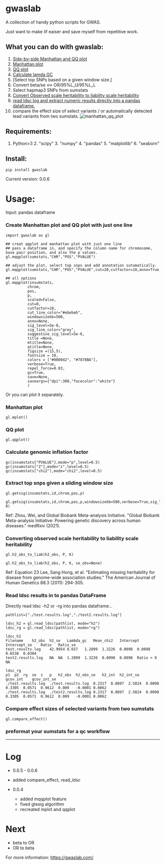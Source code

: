 # gwaslab
A collection of handy python scripts for GWAS. 

Just want to make lif eaiser and save myself from repetitive work.

## What you can do with gwaslab:
1. [Side-by-side Manhattan and QQ plot](#create-manhattan-plot-and-qq-plot-with-just-one-line)
2. [Manhattan plot](#manhattan-plot)
3. [QQ plot](#qq-plot)
4. [Calculate lamda GC](#calculate-genomic-inflation-factor)
5. [Select top SNPs based on a given window size.]
6. Convert beta/se <-> OR/95%L_U/95%L_L
7. Select hapmap3 SNPs from sumstats
8. [Convert Observed scale heritability to liability scale heritability](#converting-observed-scale-heritability-to-liability-scale-heritability)
9. [read ldsc log and extract numeric results directly into a pandas dataframe.](#read-ldsc-results-in-to-pandas-dataframe)
10. compare the effect size of select variants / or automatically detected lead variants from two sumstats.
![manhattan_qq_plot](https://user-images.githubusercontent.com/40289485/154832769-eddaf72e-9664-4f33-86e9-199e8fe92e56.png)

## Requirements:
1. Python>3  2. "scipy"  3. "numpy"  4. "pandas"  5. "matplotlib"  6. "seaborn"

## Install:
```
pip install gwaslab
```
Current version: 0.0.6

# Usage:

Input: pandas dataframe

### Create Manhattan plot and QQ plot with just one line
```
import gwaslab as gl

## creat qqplot and manhattan plot with just one line
## pass a dataframe in, and specify the column name for chromosome, base pair position, and also the p values.
gl.mqqplot(sumstats,"CHR","POS","PVALUE")

## adjust the plot, select top snps and add annotation sutomatically.
gl.mqqplot(sumstats,"CHR","POS","PVALUE",cut=20,cutfactor=10,anno=True,verbose=True,save=True,title="gwaslab")

## all options
gl.mqqplot(insumstats,
          chrom,
          pos,
          p,
          scaled=False,
          cut=0,
          cutfactor=10,
          cut_line_color="#ebebeb",
          windowsizekb=500,
          anno=None,
          sig_level=5e-8,
          sig_line_color="grey",
          suggestive_sig_level=5e-6,
          title =None,
          mtitle=None,
          qtitle=None,
          figsize =(15,5),
          fontsize = 10,
          colors = ["#000042", "#7878BA"],
          verbose=True,
          repel_force=0.03,
          gc=True,
          save=None,
          saveargs={"dpi":300,"facecolor":"white"}
          )
```
Or you can plot it separately.
### Manhattan plot
```
gl.mplot()
```
### QQ plot
```
gl.qqplot()
```

### Calculate genomic inflation factor
```
gc(insumstats{"PVALUE"},mode="p",level=0.5)
gc(insumstats["Z"],mode="z",level=0.5)
gc(insumstats["chi2"],mode="chi2",level=0.5)
```

### Extract top snps given a sliding window size

```
gl.getsig(insumstats,id,chrom,pos,p)

gl.getsig(insumstats,id,chrom,pos,p,windowsizekb=500,verbose=True,sig_level=5e-8)
```
Ref:
Zhou, Wei, and Global Biobank Meta-analysis Initiative. "Global Biobank Meta-analysis Initiative: Powering genetic discovery across human diseases." medRxiv (2021).

### Converting observed scale heritability to liability scale heritability
```
gl.h2_obs_to_liab(h2_obs, P, K)

gl.h2_obs_to_liab(h2_obs, P, K, se_obs=None)
```
Ref: 
Equation 23
Lee, Sang Hong, et al. "Estimating missing heritability for disease from genome-wide association studies." The American Journal of Human Genetics 88.3 (2011): 294-305.


### Read ldsc results in to pandas DataFrame

Directly read ldsc -h2 or -rg into pandas dataframe...

```
pathlist=["./test.results.log","./test2.results.log"]

ldsc_h2 = gl.read_ldsc(pathlist, mode="h2")
ldsc_rg = gl.read_ldsc(pathlist, mode="rg")

ldsc_h2
Filename	h2_obs	h2_se	Lambda_gc	Mean_chi2	Intercept	Intercept_se	Ratio	Ratio_se
test.results.log	42.9954	8.657	1.2899	1.3226	0.0098	0.0098	0.6538	0.0304
test2.results.log	NA	NA	1.2899	1.3226	0.0098	0.0098	Ratio < 0	NA

ldsc_rg
p1	p2	rg	se	z	p	h2_obs	h2_obs_se	h2_int	h2_int_se	gcov_int	gcov_int_se
./test.results.log	./test.results.log	0.2317	0.0897	2.5824	0.0098	0.3305	0.0571	0.9612	0.009	-0.0001	0.0062
./test.results.log	./test2.results.log	0.2317	0.0897	2.5824	0.0098	0.3305	0.0571	0.9612	0.009	-0.0001	0.0062

```

### Compare effect sizes of selected variants from two sumstats
```
gl.compare_effect()
```

### preformat your sumstats for a qc workflow



--------------------------
# Log
- 0.0.5 - 0.0.6
- added  compare_effect, read_ldsc 

- 0.0.4  
  -  added mqqplot feature
  -  fixed gtesig algorithm
  -  recreated mplot and qqplot

# Next 
- beta to OR
- OR to beta 

For more information: 
https://gwaslab.com/
